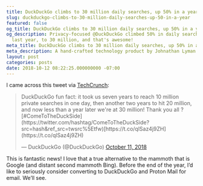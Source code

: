 ```yaml
---
title: DuckDuckGo climbs to 30 million daily searches, up 50% in a year
slug: duckduckgo-climbs-to-30-million-daily-searches-up-50-in-a-year
featured: false
og_title: DuckDuckGo climbs to 30 million daily searches, up 50% in a year – Johnathan.org
og_description: Privacy-focused @DuckDuckGo climbed 50% in daily searches over the
  last year, to 30 million, and that's awesome!
meta_title: DuckDuckGo climbs to 30 million daily searches, up 50% in a year – Johnathan.org
meta_description: A hand-crafted technology product by Johnathan Lyman
layout: post
categories: posts
date: 2018-10-12 08:22:25.000000000 -07:00
---
```


I came across this tweet via [TechCrunch](https://techcrunch.com/2018/10/11/pro-privacy-search-engine-duckduckgo-hits-30m-daily-searches-up-50-in-a-year/):

<blockquote class="twitter-tweet">
DuckDuckGo fun fact: it took us seven years to reach 10 million private searches in one day, then another two years to hit 20 million, and now less than a year later we're at 30 million! Thank you all ? [#ComeToTheDuckSide](https://twitter.com/hashtag/ComeToTheDuckSide?src=hash&ref_src=twsrc%5Etfw)[https://t.co/qlSaz4j9ZH](https://t.co/qlSaz4j9ZH)

— DuckDuckGo (@DuckDuckGo) [October 11, 2018](https://twitter.com/DuckDuckGo/status/1050382261978324992?ref_src=twsrc%5Etfw)
</blockquote>
<script async src="https://platform.twitter.com/widgets.js" charset="utf-8"></script>

This is fantastic news! I love that a true alternative to the mammoth that is Google (and distant second mammoth Bing). Before the end of the year, I’d like to seriously consider converting to DuckDuckGo and Proton Mail for email. We’ll see.

